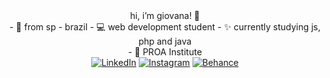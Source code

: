 <div align="center">
     hi, i’m giovana! 🌈
 </div>

<div align="center">
      - 📍 from sp - brazil 
      - 💻 web development student
      - ✨ currently studying js, php and java </br>
      - 💙 PROA Institute 
 </div>
 
<div align="center">
       <a href="https://www.linkedin.com/in/giovana--siqueira/" target="_blank"><img src="https://img.shields.io/badge/LinkedIn-0077B5?style=for-the-badge&logo=linkedin&logoColor=white" alt="LinkedIn"></a>
       <a href="https://www.instagram.com/giovxxna/" target="_blank"><img src="https://img.shields.io/badge/Instagram-E4405F?style=for-the-badge&logo=instagram&logoColor=white" alt="Instagram"></a>
       <a href="https://www.behance.net/giovxna" target="_blank"><img src="https://img.shields.io/badge/-Behance-blue?style=for-the-badge&logo=behance&logoColor=white" alt="Behance"></a>
</div>
